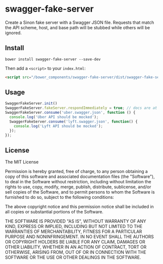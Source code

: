 # swagger-fake-server
Create a Sinon fake server with a Swagger JSON file.  Requests that match the API scheme, host, and base path will be stubbed while others will be ignored. 

## Install

```shell
bower install swagger-fake-server --save-dev
```

Then add a `<script>` to your `index.html`:

```html
<script src="/bower_components/swagger-fake-server/dist/swagger-fake-server.js"></script>
```

## Usage
```js
SwaggerFakeServer.init()
SwaggerFakeServer.fakeServer.respondImmediately = true; // docs are at http://sinonjs.org/docs
SwaggerFakeServer.consume('uber.swagger.json', function () {
  console.log('Uber API should be mocked');
  SwaggerFakeServer.consume('lyft.swagger.json', function() {
    console.log('Lyft API should be mocked');
  });
});
```

## License

The MIT License

Permission is hereby granted, free of charge, to any person obtaining a copy
of this software and associated documentation files (the "Software"), to deal
in the Software without restriction, including without limitation the rights
to use, copy, modify, merge, publish, distribute, sublicense, and/or sell
copies of the Software, and to permit persons to whom the Software is
furnished to do so, subject to the following conditions:

The above copyright notice and this permission notice shall be included in
all copies or substantial portions of the Software.

THE SOFTWARE IS PROVIDED "AS IS", WITHOUT WARRANTY OF ANY KIND, EXPRESS OR
IMPLIED, INCLUDING BUT NOT LIMITED TO THE WARRANTIES OF MERCHANTABILITY,
FITNESS FOR A PARTICULAR PURPOSE AND NONINFRINGEMENT. IN NO EVENT SHALL THE
AUTHORS OR COPYRIGHT HOLDERS BE LIABLE FOR ANY CLAIM, DAMAGES OR OTHER
LIABILITY, WHETHER IN AN ACTION OF CONTRACT, TORT OR OTHERWISE, ARISING FROM,
OUT OF OR IN CONNECTION WITH THE SOFTWARE OR THE USE OR OTHER DEALINGS IN
THE SOFTWARE.